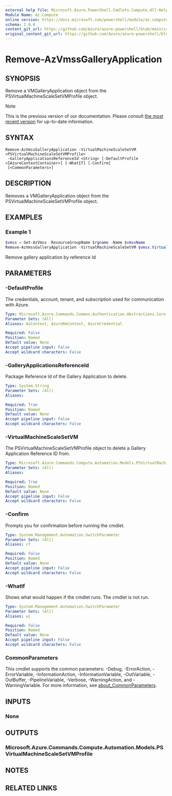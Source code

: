 ```yaml
---
external help file: Microsoft.Azure.PowerShell.Cmdlets.Compute.dll-Help.xml
Module Name: Az.Compute
online version: https://docs.microsoft.com/powershell/module/az.compute/remove-azvmssgalleryapplication
schema: 2.0.0
content_git_url: https://github.com/Azure/azure-powershell/blob/main/src/Compute/Compute/help/Remove-AzVmssGalleryApplication.md
original_content_git_url: https://github.com/Azure/azure-powershell/blob/main/src/Compute/Compute/help/Remove-AzVmssGalleryApplication.md
---
```


# Remove-AzVmssGalleryApplication

## SYNOPSIS
Remove a VMGalleryApplication object from the PSVirtualMachineScaleSetVMProfile object.

> [!NOTE]
>This is the previous version of our documentation. Please consult [the most recent version](/powershell/module/az.compute/remove-azvmssgalleryapplication) for up-to-date information.

## SYNTAX

```
Remove-AzVmssGalleryApplication -VirtualMachineScaleSetVM <PSVirtualMachineScaleSetVMProfile>
 -GalleryApplicationsReferenceId <String> [-DefaultProfile <IAzureContextContainer>] [-WhatIf] [-Confirm]
 [<CommonParameters>]
```

## DESCRIPTION
Removes a VMGalleryApplication object from the PSVirtualMachineScaleSetVMProfile object.

## EXAMPLES

### Example 1
```powershell
$vmss = Get-AzVmss -ResourceGroupName $rgname -Name $vmssName
Remove-AzVmssGalleryApplication -VirtualMachineScaleSetVM $vmss.VirtualMachineProfile -GalleryApplicationsReferenceId $refId
```

Remove gallery application by reference Id

## PARAMETERS

### -DefaultProfile
The credentials, account, tenant, and subscription used for communication with Azure.

```yaml
Type: Microsoft.Azure.Commands.Common.Authentication.Abstractions.Core.IAzureContextContainer
Parameter Sets: (All)
Aliases: AzContext, AzureRmContext, AzureCredential

Required: False
Position: Named
Default value: None
Accept pipeline input: False
Accept wildcard characters: False
```

### -GalleryApplicationsReferenceId
Package Reference Id of the Gallery Application to delete.

```yaml
Type: System.String
Parameter Sets: (All)
Aliases:

Required: True
Position: Named
Default value: None
Accept pipeline input: False
Accept wildcard characters: False
```

### -VirtualMachineScaleSetVM
The PSVirtualMachineScaleSetVMProfile object to delete a Gallery Application Reference ID from.

```yaml
Type: Microsoft.Azure.Commands.Compute.Automation.Models.PSVirtualMachineScaleSetVMProfile
Parameter Sets: (All)
Aliases:

Required: True
Position: Named
Default value: None
Accept pipeline input: False
Accept wildcard characters: False
```

### -Confirm
Prompts you for confirmation before running the cmdlet.

```yaml
Type: System.Management.Automation.SwitchParameter
Parameter Sets: (All)
Aliases: cf

Required: False
Position: Named
Default value: None
Accept pipeline input: False
Accept wildcard characters: False
```

### -WhatIf
Shows what would happen if the cmdlet runs. The cmdlet is not run.

```yaml
Type: System.Management.Automation.SwitchParameter
Parameter Sets: (All)
Aliases: wi

Required: False
Position: Named
Default value: None
Accept pipeline input: False
Accept wildcard characters: False
```

### CommonParameters
This cmdlet supports the common parameters: -Debug, -ErrorAction, -ErrorVariable, -InformationAction, -InformationVariable, -OutVariable, -OutBuffer, -PipelineVariable, -Verbose, -WarningAction, and -WarningVariable. For more information, see [about_CommonParameters](http://go.microsoft.com/fwlink/?LinkID=113216).

## INPUTS

### None

## OUTPUTS

### Microsoft.Azure.Commands.Compute.Automation.Models.PSVirtualMachineScaleSetVMProfile

## NOTES

## RELATED LINKS
